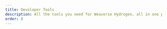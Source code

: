 ```yaml
---
title: Developer Tools
description: All the tools you need for Weaverse Hydrogen, all in one place. Build faster, build better.
order: 8
---
```

